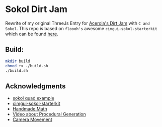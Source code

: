 # Sokol Dirt Jam

Rewrite of my original ThreeJs Entry for [Acerola's Dirt Jam](https://itch.io/jam/acerola-dirt-jam) with `C and Sokol`. This repo is based on `floooh's` awesome `cimgui-sokol-starterkit` which can be found [here](https://github.com/floooh/cimgui-sokol-starterkit).

## Build:

```bash
mkdir build
chmod +x ./build.sh
./build.sh
```

## Acknowledgments
- [sokol quad example](https://floooh.github.io/sokol-html5/quad-sapp.html)
- [cimgui-sokol-starterkit](https://github.com/floooh/cimgui-sokol-starterkit)
- [Handmade Math](https://github.com/HandmadeMath/HandmadeMath)
- [Video about Procedural Generation](https://www.youtube.com/watch?v=FKLbihqDLsg&ab_channel=VictorGordan)
- [Camera Movement](https://learnopengl.com/Getting-started/Camera)
